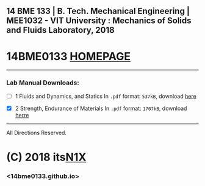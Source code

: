 ##  14 BME 133 | B. Tech. Mechanical Engineering | MEE1032 - VIT University : Mechanics of Solids and Fluids Laboratory, 2018
# 14BME0133 [HOMEPAGE](https://14bme0133.github.io)

---

### Lab Manual Downloads:

 - [ ] 1 Fluids and Dynamics, and Statics
In `.pdf` format: `537kB`, download [here](0f.pdf)
 
 - [x] 2 Strength, Endurance of Materials
In `.pdf` format: `1707kB`, download [herre](0s.pdf)
 
---

All Directions Reserved.
# (C) 2018 its[N1X](https://N1X.site)
### <14bme0133.github.io>
